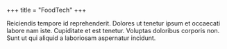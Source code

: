 +++
title = "FoodTech"
+++

Reiciendis tempore id reprehenderit. Dolores ut tenetur ipsum et occaecati labore nam iste.
Cupiditate et est tenetur. Voluptas doloribus corporis non. Sunt ut qui aliquid a laboriosam aspernatur incidunt.
